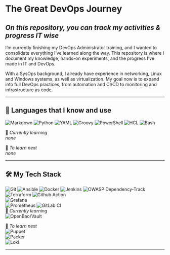 # The Great DevOps Journey
## *On this repository, you can track my activities & progress IT wise*

I’m currently finishing my DevOps Administrator training, and I wanted to consolidate everything I’ve learned along the way.
This repository is where I document my knowledge, hands-on experiments, and the progress I’ve made in IT and DevOps.

With a SysOps background, I already have experience in networking, Linux and Windows systems, as well as virtualization. My goal now is to expand into full DevOps practices, from automation and CI/CD to monitoring and infrastructure as code.

---

## 📝 Languages that I know and use

![Markdown](https://img.shields.io/badge/Markdown-000000?logo=markdown&logoColor=white)
![Python](https://img.shields.io/badge/Python-3776AB?logo=python&logoColor=white)
![YAML](https://img.shields.io/badge/YAML-C1F12E?logo=yaml&logoColor=black)
![Groovy](https://img.shields.io/badge/Groovy-4298B8?logo=apachegroovy&logoColor=white)
![PowerShell](https://img.shields.io/badge/PowerShell-5391FE?logo=powershell&logoColor=white)
![HCL](https://img.shields.io/badge/HCL-7B42BC?logo=terraform&logoColor=white)
![Bash](https://img.shields.io/badge/Bash-4EAA25?logo=gnubash&logoColor=white)

🚧 *Currently learning*  
*none*

📝 *To learn next*  
*none*

---

## 🛠️ My Tech Stack

![Git](https://img.shields.io/badge/Git-F05032?logo=git&logoColor=white)
![Ansible](https://img.shields.io/badge/Ansible-EE0000?logo=ansible&logoColor=white)
![Docker](https://img.shields.io/badge/Docker-2496ED?logo=docker&logoColor=white)
![Jenkins](https://img.shields.io/badge/Jenkins-D24939?logo=jenkins&logoColor=white)
![OWASP Dependency-Track](https://img.shields.io/badge/Dependency--Track-5C2D91?logo=owasp&logoColor=white)
![Terraform](https://img.shields.io/badge/Terraform-7B42BC?logo=terraform&logoColor=white)
![Github Action](https://img.shields.io/badge/GitHub%20Actions-2088FF?logo=githubactions&logoColor=white)  
![Grafana](https://img.shields.io/badge/Grafana-F46800?logo=grafana&logoColor=white)  
![Prometheus](https://img.shields.io/badge/Prometheus-E6522C?logo=prometheus&logoColor=white)
![GitLab CI](https://img.shields.io/badge/GitLab%20CI-FC6D26?logo=gitlab&logoColor=white)  
🚧 *Currently learning*  
![OpenBao/Vault](https://img.shields.io/badge/Vault-000000?logo=vault&logoColor=white)

📝 *To learn next*  
![Puppet](https://img.shields.io/badge/Puppet-FFAE1A?logo=puppet&logoColor=white)  
![Packer](https://img.shields.io/badge/Packer-02A8EF?logo=packer&logoColor=white)  
![Loki](https://img.shields.io/badge/Loki-F46800?logo=grafana&logoColor=white)

---

